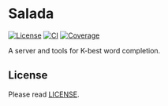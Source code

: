 # Salada

[![License][license-badge]][license]
[![CI][ci-badge]][ci]
[![Coverage][coverage-badge]][coverage]

A server and tools for K-best word completion.


## License

Please read [LICENSE][license].

[license-badge]: https://img.shields.io/badge/license-MIT-yellowgreen.svg?style=flat-square
[license]: LICENSE
[ci-badge]: https://img.shields.io/travis/mitsuse/salada.svg?style=flat-square
[ci]: https://travis-ci.org/mitsuse/salada/builds
[coverage-badge]: https://img.shields.io/codecov/c/github/mitsuse/salada.svg?style=flat-square
[coverage]: https://codecov.io/github/mitsuse/salada
